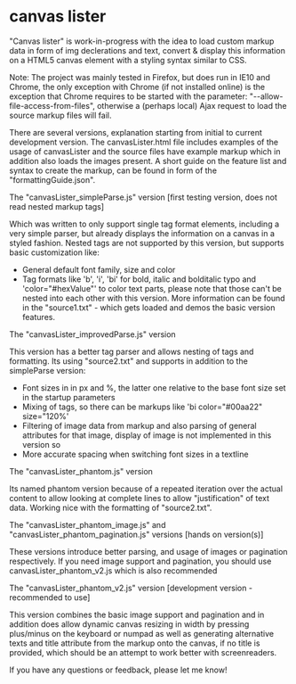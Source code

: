 canvas lister
=======

"Canvas lister" is work-in-progress with the idea to load custom markup data in form of img declerations and text, convert & display this information on a HTML5 canvas element with a styling syntax similar to CSS.

Note: The project was mainly tested in Firefox, but does run in IE10 and Chrome, the only exception with Chrome (if not installed online) is the exception that Chrome requires to be started with the parameter: "--allow-file-access-from-files", otherwise a (perhaps local) Ajax request to load the source markup files will fail.

There are several versions, explanation starting from initial to current development version. The canvasLister.html file includes examples of the usage of canvasLister and the source files have example markup which in addition also loads the images present. A short guide on the feature list and syntax to create the markup, can be found in form of the "formattingGuide.json".

The "canvasLister_simpleParse.js" version [first testing version, does not read nested markup tags]

Which was written to only support single tag format elements, including a very simple parser, but already displays the information on a canvas in a styled fashion. Nested tags are not supported by this version, but supports basic customization like:
- General default font family, size and color
- Tag formats like 'b', 'i', 'bi' for bold, italic and bolditalic typo and 'color="#hexValue"' to color text parts, please note that those can't be nested into each other with this version.
More information can be found in the "source1.txt" - which gets loaded and demos the basic version features.


The "canvasLister_improvedParse.js" version

This version has a better tag parser and allows nesting of tags and formatting. Its using "source2.txt" and supports in addition to the simpleParse version:
- Font sizes in in px and %, the latter one relative to the base font size set in the startup parameters
- Mixing of tags, so there can be markups like 'bi color="#00aa22" size="120%'
- Filtering of image data from markup and also parsing of general attributes for that image, display of image is not implemented in this version so
- More accurate spacing when switching font sizes in a textline 


The "canvasLister_phantom.js" version

Its named phantom version because of a repeated iteration over the actual content to allow looking at complete lines to allow "justification" of text data. Working nice with the formatting of "source2.txt".


The "canvasLister_phantom_image.js" and "canvasLister_phantom_pagination.js" versions [hands on version(s)]

These versions introduce better parsing, and usage of images or pagination respectively. If you need image support and pagination, you should use canvasLister_phantom_v2.js which is also recommended


The "canvasLister_phantom_v2.js" version [development version - recommended to use]

This version combines the basic image support and pagination and in addition does allow dynamic canvas resizing in width by pressing plus/minus on the keyboard or numpad as well as generating alternative texts and title attribute from the markup onto the canvas, if no title is provided, which should be an attempt to work better with screenreaders.


If you have any questions or feedback, please let me know!
